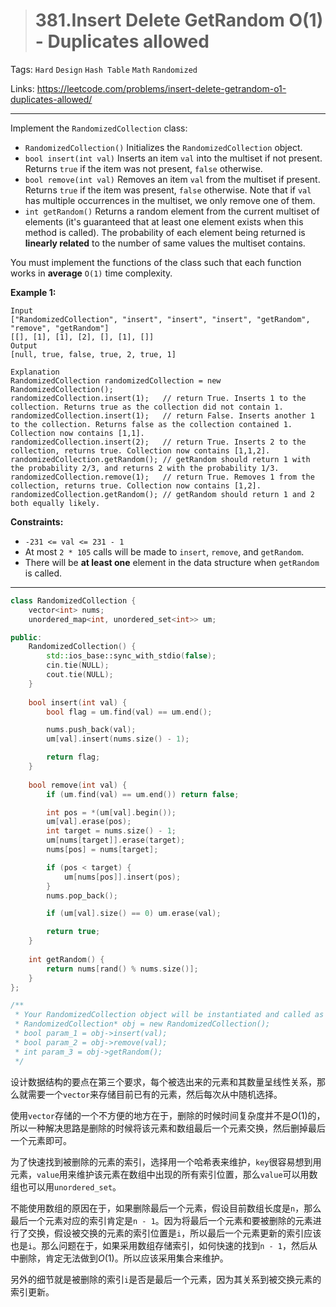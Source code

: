 > # 381.Insert Delete GetRandom O(1) - Duplicates allowed

Tags: `Hard` `Design` `Hash Table` `Math` `Randomized`

Links: https://leetcode.com/problems/insert-delete-getrandom-o1-duplicates-allowed/

----

Implement the `RandomizedCollection` class:

- `RandomizedCollection()` Initializes the `RandomizedCollection` object.
- `bool insert(int val)` Inserts an item `val` into the multiset if not present. Returns `true` if the item was not present, `false` otherwise.
- `bool remove(int val)` Removes an item `val` from the multiset if present. Returns `true` if the item was present, `false` otherwise. Note that if `val` has multiple occurrences in the multiset, we only remove one of them.
- `int getRandom()` Returns a random element from the current multiset of elements (it's guaranteed that at least one element exists when this method is called). The probability of each element being returned is **linearly related** to the number of same values the multiset contains.

You must implement the functions of the class such that each function works in **average** `O(1)` time complexity.

**Example 1:**

```
Input
["RandomizedCollection", "insert", "insert", "insert", "getRandom", "remove", "getRandom"]
[[], [1], [1], [2], [], [1], []]
Output
[null, true, false, true, 2, true, 1]

Explanation
RandomizedCollection randomizedCollection = new RandomizedCollection();
randomizedCollection.insert(1);   // return True. Inserts 1 to the collection. Returns true as the collection did not contain 1.
randomizedCollection.insert(1);   // return False. Inserts another 1 to the collection. Returns false as the collection contained 1. Collection now contains [1,1].
randomizedCollection.insert(2);   // return True. Inserts 2 to the collection, returns true. Collection now contains [1,1,2].
randomizedCollection.getRandom(); // getRandom should return 1 with the probability 2/3, and returns 2 with the probability 1/3.
randomizedCollection.remove(1);   // return True. Removes 1 from the collection, returns true. Collection now contains [1,2].
randomizedCollection.getRandom(); // getRandom should return 1 and 2 both equally likely.
```

**Constraints:**

- `-231 <= val <= 231 - 1`
- At most `2 * 105` calls will be made to `insert`, `remove`, and `getRandom`.
- There will be **at least one** element in the data structure when `getRandom` is called.

-----

```c++
class RandomizedCollection {
    vector<int> nums;
    unordered_map<int, unordered_set<int>> um;

public:
    RandomizedCollection() {
        std::ios_base::sync_with_stdio(false);
        cin.tie(NULL);
        cout.tie(NULL);
    }
    
    bool insert(int val) {
        bool flag = um.find(val) == um.end();

        nums.push_back(val);
        um[val].insert(nums.size() - 1);

        return flag;
    }
    
    bool remove(int val) {
        if (um.find(val) == um.end()) return false;

        int pos = *(um[val].begin());
        um[val].erase(pos);
        int target = nums.size() - 1;
        um[nums[target]].erase(target);
        nums[pos] = nums[target];

        if (pos < target) {
            um[nums[pos]].insert(pos);
        }
        nums.pop_back();

        if (um[val].size() == 0) um.erase(val);

        return true;
    }
    
    int getRandom() {
        return nums[rand() % nums.size()];
    }
};

/**
 * Your RandomizedCollection object will be instantiated and called as such:
 * RandomizedCollection* obj = new RandomizedCollection();
 * bool param_1 = obj->insert(val);
 * bool param_2 = obj->remove(val);
 * int param_3 = obj->getRandom();
 */
```

设计数据结构的要点在第三个要求，每个被选出来的元素和其数量呈线性关系，那么就需要一个`vector`来存储目前已有的元素，然后每次从中随机选择。

使用`vector`存储的一个不方便的地方在于，删除的时候时间复杂度并不是$O(1)$的，所以一种解决思路是删除的时候将该元素和数组最后一个元素交换，然后删掉最后一个元素即可。

为了快速找到被删除的元素的索引，选择用一个哈希表来维护，`key`很容易想到用元素，`value`用来维护该元素在数组中出现的所有索引位置，那么`value`可以用数组也可以用`unordered_set`。

不能使用数组的原因在于，如果删除最后一个元素，假设目前数组长度是`n`，那么最后一个元素对应的索引肯定是`n - 1`。因为将最后一个元素和要被删除的元素进行了交换，假设被交换的元素的索引位置是`i`，所以最后一个元素更新的索引应该也是`i`。那么问题在于，如果采用数组存储索引，如何快速的找到`n - 1`，然后从中删除，肯定无法做到$O(1)$。所以应该采用集合来维护。

另外的细节就是被删除的索引`i`是否是最后一个元素，因为其关系到被交换元素的索引更新。





















